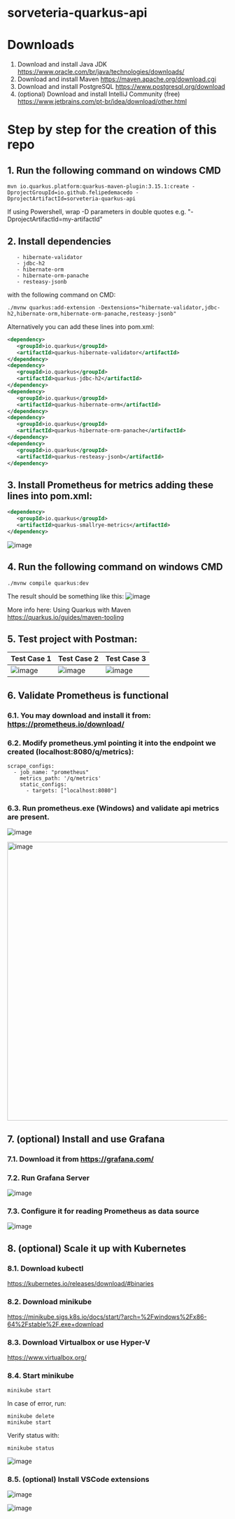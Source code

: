 # sorveteria-quarkus-api

# Downloads

1. Download and install Java JDK https://www.oracle.com/br/java/technologies/downloads/
2. Download and install Maven https://maven.apache.org/download.cgi
3. Download and install PostgreSQL https://www.postgresql.org/download
4. (optional) Download and install IntelliJ Community (free) https://www.jetbrains.com/pt-br/idea/download/other.html

# Step by step for the creation of this repo

## 1. Run the following command on windows CMD
   
   ```shell
   mvn io.quarkus.platform:quarkus-maven-plugin:3.15.1:create -DprojectGroupId=io.github.felipedemacedo -DprojectArtifactId=sorveteria-quarkus-api
   ```

If using Powershell, wrap -D parameters in double quotes e.g. "-DprojectArtifactId=my-artifactId"
      
## 2. Install dependencies

   ```
      - hibernate-validator
      - jdbc-h2
      - hibernate-orm
      - hibernate-orm-panache
      - resteasy-jsonb
   ```

   with the following command on CMD:
   ```shell
   ./mvnw quarkus:add-extension -Dextensions="hibernate-validator,jdbc-h2,hibernate-orm,hibernate-orm-panache,resteasy-jsonb"
   ```

   Alternatively you can add these lines into pom.xml:
   ```xml 
   <dependency>
      <groupId>io.quarkus</groupId>
      <artifactId>quarkus-hibernate-validator</artifactId>
   </dependency>
   <dependency>
      <groupId>io.quarkus</groupId>
      <artifactId>quarkus-jdbc-h2</artifactId>
   </dependency>
   <dependency>
      <groupId>io.quarkus</groupId>
      <artifactId>quarkus-hibernate-orm</artifactId>
   </dependency>
   <dependency>
      <groupId>io.quarkus</groupId>
      <artifactId>quarkus-hibernate-orm-panache</artifactId>
   </dependency>
   <dependency>
      <groupId>io.quarkus</groupId>
      <artifactId>quarkus-resteasy-jsonb</artifactId>
   </dependency>
   ```
   
## 3. Install Prometheus for metrics adding these lines into pom.xml:
   
   ```xml 
   <dependency>
      <groupId>io.quarkus</groupId>
      <artifactId>quarkus-smallrye-metrics</artifactId>
   </dependency>
   ```
   
   ![image](https://github.com/user-attachments/assets/e419cd50-094d-4748-8bb7-1493ee08dd3f)
     
## 4. Run the following command on windows CMD
   
   ```shell
   ./mvnw compile quarkus:dev
   ```
   
   The result should be something like this:
   ![image](https://github.com/user-attachments/assets/8aff052b-7ace-4c95-8d06-5317adf6732a)
   
   More info here: Using Quarkus with Maven https://quarkus.io/guides/maven-tooling
   
## 5. Test project with Postman:
   | Test Case 1 | Test Case 2 | Test Case 3 |
   | - | - | - |
   | ![image](https://github.com/user-attachments/assets/af627e57-112b-4632-a392-47f4c5f90071) | ![image](https://github.com/user-attachments/assets/5cae12af-397b-4011-b32b-9a88c262705d) | ![image](https://github.com/user-attachments/assets/8d90d76f-adf2-47ab-bbd2-deb6687db069) |

## 6. Validate Prometheus is functional
   ### 6.1. You may download and install it from: https://prometheus.io/download/
   ### 6.2. Modify prometheus.yml pointing it into the endpoint we created (localhost:8080/q/metrics):
   
   ```shell
   scrape_configs:
     - job_name: "prometheus"
       metrics_path: '/q/metrics'
       static_configs:
         - targets: ["localhost:8080"]
   ```

   ### 6.3. Run prometheus.exe (Windows) and validate api metrics are present. 
   
   ![image](https://github.com/user-attachments/assets/8048c19e-cbd3-4373-805f-7289af016572)
   
   <img width="637" alt="image" src="https://github.com/user-attachments/assets/2bdc8552-4a94-4967-9475-d57ba662fc36">

## 7. (optional) Install and use Grafana
   ### 7.1. Download it from https://grafana.com/
   ### 7.2. Run Grafana Server

   ![image](https://github.com/user-attachments/assets/1dc3c514-dd61-4ad3-b97e-4cf0a6299caa)

   ### 7.3. Configure it for reading Prometheus as data source

   ![image](https://github.com/user-attachments/assets/5147a119-3bd2-4da4-9127-2eab1084278b)

## 8. (optional) Scale it up with Kubernetes
   ### 8.1. Download kubectl 
   
   https://kubernetes.io/releases/download/#binaries
   
   ### 8.2. Download minikube
   
   https://minikube.sigs.k8s.io/docs/start/?arch=%2Fwindows%2Fx86-64%2Fstable%2F.exe+download
   
   ### 8.3. Download Virtualbox or use Hyper-V
   
   https://www.virtualbox.org/
   
   ### 8.4. Start minikube

   ```shell
   minikube start
   ```

   In case of error, run:
   ```shell
   minikube delete
   minikube start
   ```

   Verify status with:
   ```shell
   minikube status
   ```
   ![image](https://github.com/user-attachments/assets/fed7465a-3635-4fa9-a39f-9f4658406494)

   ### 8.5. (optional) Install VSCode extensions 

   ![image](https://github.com/user-attachments/assets/47cba049-1dd8-4441-9bbc-bd80d62f677c)

   ![image](https://github.com/user-attachments/assets/f0a630c9-33d0-47d9-ac6c-f3457dae5489)


   

   

   

   

